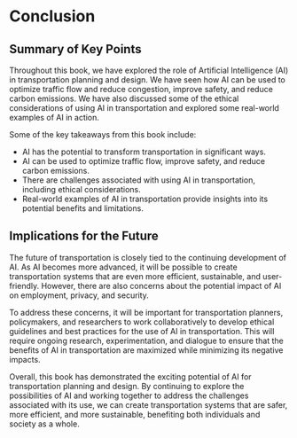 # Conclusion

Summary of Key Points
---------------------

Throughout this book, we have explored the role of Artificial Intelligence (AI) in transportation planning and design. We have seen how AI can be used to optimize traffic flow and reduce congestion, improve safety, and reduce carbon emissions. We have also discussed some of the ethical considerations of using AI in transportation and explored some real-world examples of AI in action.

Some of the key takeaways from this book include:

* AI has the potential to transform transportation in significant ways.
* AI can be used to optimize traffic flow, improve safety, and reduce carbon emissions.
* There are challenges associated with using AI in transportation, including ethical considerations.
* Real-world examples of AI in transportation provide insights into its potential benefits and limitations.

Implications for the Future
---------------------------

The future of transportation is closely tied to the continuing development of AI. As AI becomes more advanced, it will be possible to create transportation systems that are even more efficient, sustainable, and user-friendly. However, there are also concerns about the potential impact of AI on employment, privacy, and security.

To address these concerns, it will be important for transportation planners, policymakers, and researchers to work collaboratively to develop ethical guidelines and best practices for the use of AI in transportation. This will require ongoing research, experimentation, and dialogue to ensure that the benefits of AI in transportation are maximized while minimizing its negative impacts.

Overall, this book has demonstrated the exciting potential of AI for transportation planning and design. By continuing to explore the possibilities of AI and working together to address the challenges associated with its use, we can create transportation systems that are safer, more efficient, and more sustainable, benefiting both individuals and society as a whole.